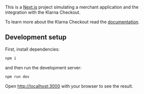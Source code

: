 This is a [Next.js](https://nextjs.org/) project simulating a merchant application and the integration with the Klarna Checkout.

To learn more about the Klarna Checkout read the [documentation](https://developers.klarna.com/documentation/klarna-checkout/).

## Development setup

First, install dependencies:

```bash
npm i
```

and then run the development server:

```bash
npm run dev
```

Open [http://localhost:3000](http://localhost:3000) with your browser to see the result.
